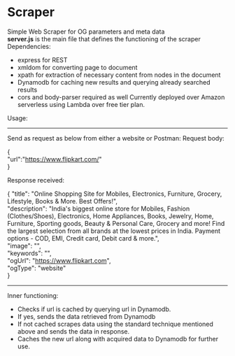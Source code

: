 # Scraper
Simple Web Scraper for OG parameters and meta data  
**server.js** is the main file that defines the functioning of the scraper  
Dependencies:  
- express for REST
- xmldom for converting page to document 
- xpath for extraction of necessary content from nodes in the document
- Dynamodb for caching new results and querying already searched results
- cors and body-parser required as well
Currently deployed over Amazon serverless using Lambda over free tier plan. 

Usage: 

--------------------------------------------------------
Send as request as below from either a website or Postman: 
Request body: 
  
{  
    "url":"https://www.flipkart.com/"  
}  


Response received: 
  
{
    "title": "Online Shopping Site for Mobiles, Electronics, Furniture, Grocery, Lifestyle, Books & More. Best Offers!",  
    "description": "India's biggest online store for Mobiles, Fashion (Clothes/Shoes), Electronics, Home Appliances, Books, Jewelry, Home, Furniture, Sporting goods, Beauty & Personal Care, Grocery and more! Find the largest selection from all brands at the lowest prices in India. Payment options - COD, EMI, Credit card, Debit card & more.",  
    "image": "",  
    "keywords": "",  
    "ogUrl": "https://www.flipkart.com",  
    "ogType": "website"  
}  

--------------------------------------------------------
  
Inner functioning: 
- Checks if url is cached by querying url in Dynamodb. 
- If yes, sends the data retrieved from Dynamodb
- If not cached scrapes data using the standard technique mentioned above and sends the data in response. 
- Caches the new url along with acquired data to Dynamodb for further use. 

